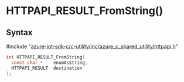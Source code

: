 # HTTPAPI_RESULT_FromString()

## Syntax

\#include "[azure-iot-sdk-c/c-utility/inc/azure_c_shared_utility/httpapi.h](../iot-c-ref-httpapi-h.md)"  
```C
int HTTPAPI_RESULT_FromString(
  const char *    enumAsString,
  HTTPAPI_RESULT  destination
);
```


